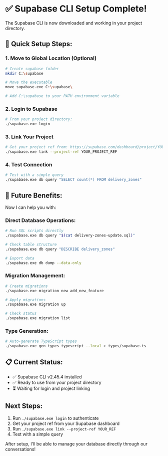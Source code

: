 # ✅ Supabase CLI Setup Complete!

The Supabase CLI is now downloaded and working in your project directory.

## 🚀 Quick Setup Steps:

### 1. Move to Global Location (Optional)
```bash
# Create supabase folder
mkdir C:\supabase

# Move the executable
move supabase.exe C:\supabase\

# Add C:\supabase to your PATH environment variable
```

### 2. Login to Supabase
```bash
# From your project directory:
./supabase.exe login
```

### 3. Link Your Project
```bash
# Get your project ref from: https://supabase.com/dashboard/project/YOUR_PROJECT_REF
./supabase.exe link --project-ref YOUR_PROJECT_REF
```

### 4. Test Connection
```bash
# Test with a simple query
./supabase.exe db query "SELECT count(*) FROM delivery_zones"
```

## 🎯 Future Benefits:

Now I can help you with:

### Direct Database Operations:
```bash
# Run SQL scripts directly
./supabase.exe db query "$(cat delivery-zones-update.sql)"

# Check table structure
./supabase.exe db query "DESCRIBE delivery_zones"

# Export data
./supabase.exe db dump --data-only
```

### Migration Management:
```bash
# Create migrations
./supabase.exe migration new add_new_feature

# Apply migrations
./supabase.exe migration up

# Check status
./supabase.exe migration list
```

### Type Generation:
```bash
# Auto-generate TypeScript types
./supabase.exe gen types typescript --local > types/supabase.ts
```

## 📋 Current Status:
- ✅ Supabase CLI v2.45.4 installed
- ✅ Ready to use from your project directory
- ⏳ Waiting for login and project linking

## Next Steps:
1. Run `./supabase.exe login` to authenticate
2. Get your project ref from your Supabase dashboard
3. Run `./supabase.exe link --project-ref YOUR_REF`
4. Test with a simple query

After setup, I'll be able to manage your database directly through our conversations!